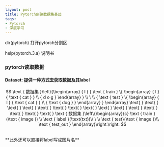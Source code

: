 ```yaml
---
layout: post
title: Pytorch创建数据集基础
tags: 
- Pytorch
- 深度学习
---
```


dir(pytorch) 打开pytorch分割区

help(pytorch.3.a) 说明书

### pytorch读取数据

#### Dataset: 提供一种方式去获取数据及其label

$$ 
\text { 数据集 }\left\{\begin{array} { l } 
{ \text { train } \{ \begin{array} { l } 
{ \text { cat } } \\
{ d o g }
\end{array} } \\
\ \\
{ \text { test } \{ \begin{array} { l } 
{ \text { cat } } \\
{ \text { dog } }
\end{array} }
\end{array}
\text{         } 
\text{         }   
\text{         }   
\text{         }   
\text{         } 
\text{         } 
\text{         }   
\text{         }   
\text{         }   
\text{         }     
\text{         } 
\text{         }   
\text{         }   
\text{         }   
\text{         }         
\text { 数据集 }\left\{\begin{array}{c}
\text { train }(\text { image }) \\
\text { label }(\text{txt})\\
\ \\
\text { test}(\text { image })\\
\text { test_out }
\end{array}\right.\right.
$$


<br>
**此外还可以直接将label写成图片名**
  




